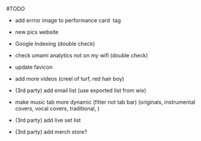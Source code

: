 #TODO 

- add errror image to performance card <img > tag
- new pics website
- Google Indexing (double check)
- check umami analytics not on my wifi (double check)
- update favicon

- add more videos (creel of turf, red hair boy)
- (3rd party) add email list (use exported list from wix)
- make music tab more dynamic (filter not tab bar) (originals, instrumental covers, vocal covers, traditional, )
- (3rd party) add live set list
- (3rd party) add merch store?

